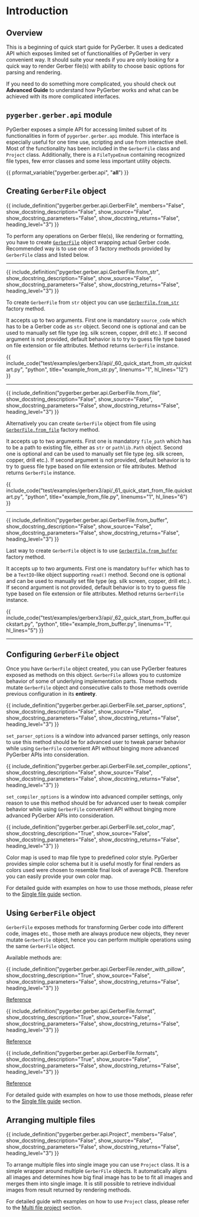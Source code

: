 # Introduction

## Overview

This is a beginning of quick start guide for PyGerber. It uses a dedicated API which
exposes limited set of functionalities of PyGerber in very convenient way. It should
suite your needs if you are only looking for a quick way to render Gerber file(s) with
ability to choose basic options for parsing and rendering.

If you need to do something more complicated, you should check out **Advanced Guide** to
understand how PyGerber works and what can be achieved with its more complicated
interfaces.

## `pygerber.gerber.api` module

PyGerber exposes a simple API for accessing limited subset of its functionalities in
form of `pygerber.gerber.api` module. This interface is especially useful for one time
use, scripting and use from interactive shell. Most of the functionality has been
included in the `GerberFile` class and `Project` class. Additionally, there is a
`FileTypeEnum` containing recognized file types, few error classes and some less
important utility objects.

{{ pformat_variable("pygerber.gerber.api", "__all__") }}

## Creating `GerberFile` object

{{ include_definition("pygerber.gerber.api.GerberFile", members="False", show_docstring_description="False", show_source="False", show_docstring_parameters="False", show_docstring_returns="False", heading_level="3") }}

To perform any operations on Gerber file(s), like rendering or formatting, you have to
create [`GerberFile`](./20_gerber_file.md#pygerber.gerber.api.GerberFile) object
wrapping actual Gerber code. Recommended way is to use one of 3 factory methods provided
by `GerberFile` class and listed below.

---

{{ include_definition("pygerber.gerber.api.GerberFile.from_str", show_docstring_description="False", show_source="False", show_docstring_parameters="False", show_docstring_returns="False", heading_level="3") }}

To create `GerberFile` from `str` object you can use
[`GerberFile.from_str`](./20_gerber_file.md#pygerber.gerber.api.GerberFile.from_str)
factory method.

It accepts up to two arguments. First one is mandatory `source_code` which has to be a
Gerber code as `str` object. Second one is optional and can be used to manually set file
type (eg. silk screen, copper, drill etc.). If second argument is not provided, default
behavior is to try to guess file type based on file extension or file attributes. Method
returns `GerberFile` instance.

{{ include_code("test/examples/gerberx3/api/_60_quick_start_from_str.quickstart.py", "python", title="example_from_str.py", linenums="1", hl_lines="12") }}

---

{{ include_definition("pygerber.gerber.api.GerberFile.from_file", show_docstring_description="False", show_source="False", show_docstring_parameters="False", show_docstring_returns="False", heading_level="3") }}

Alternatively you can create `GerberFile` object from file using
[`GerberFile.from_file`](./20_gerber_file.md#pygerber.gerber.api.GerberFile.from_file)
factory method.

It accepts up to two arguments. First one is mandatory `file_path` which has to be a
path to existing file, either as `str` or `pathlib.Path` object. Second one is optional
and can be used to manually set file type (eg. silk screen, copper, drill etc.). If
second argument is not provided, default behavior is to try to guess file type based on
file extension or file attributes. Method returns `GerberFile` instance.

{{ include_code("test/examples/gerberx3/api/_61_quick_start_from_file.quickstart.py", "python", title="example_from_file.py", linenums="1", hl_lines="6") }}

---

{{ include_definition("pygerber.gerber.api.GerberFile.from_buffer", show_docstring_description="False", show_source="False", show_docstring_parameters="False", show_docstring_returns="False", heading_level="3") }}

Last way to create `GerberFile` object is to use
[`GerberFile.from_buffer`](./20_gerber_file.md#pygerber.gerber.api.GerberFile.from_buffer)
factory method.

It accepts up to two arguments. First one is mandatory `buffer` which has to be a
`TextIO`-like object supporting `read()` method. Second one is optional and can be used
to manually set file type (eg. silk screen, copper, drill etc.). If second argument is
not provided, default behavior is to try to guess file type based on file extension or
file attributes. Method returns `GerberFile` instance.

{{ include_code("test/examples/gerberx3/api/_62_quick_start_from_buffer.quickstart.py", "python", title="example_from_buffer.py", linenums="1", hl_lines="5") }}

---

## Configuring `GerberFile` object

Once you have `GerberFile` object created, you can use PyGerber features exposed as
methods on this object. `GerberFile` allows you to customize behavior of some of
underlying implementation parts. Those methods mutate `GerberFile` object and
consecutive calls to those methods override previous configuration in its **entirety**.

{{ include_definition("pygerber.gerber.api.GerberFile.set_parser_options", show_docstring_description="False", show_source="False", show_docstring_parameters="False", show_docstring_returns="False", heading_level="3") }}

`set_parser_options` is a window into advanced parser settings, only reason to use this
method should be for advanced user to tweak parser behavior while using `GerberFile`
convenient API without binging more advanced PyGerber APIs into consideration.

{{ include_definition("pygerber.gerber.api.GerberFile.set_compiler_options", show_docstring_description="False", show_source="False", show_docstring_parameters="False", show_docstring_returns="False", heading_level="3") }}

`set_compiler_options` is a window into advanced compiler settings, only reason to use
this method should be for advanced user to tweak compiler behavior while using
`GerberFile` convenient API without binging more advanced PyGerber APIs into
consideration.

{{ include_definition("pygerber.gerber.api.GerberFile.set_color_map", show_docstring_description="True", show_source="False", show_docstring_parameters="False", show_docstring_returns="False", heading_level="3") }}

Color map is used to map file type to predefined color style. PyGerber provides simple
color schema but it is useful mostly for final renders as colors used were chosen to
resemble final look of average PCB. Therefore you can easily provide your own color map.

For detailed guide with examples on how to use those methods, please refer to the
[Single file guide](./01_single_file.md) section.

## Using `GerberFile` object

`GerberFile` exposes methods for transforming Gerber code into different code, images
etc., those meth are always produce new objects, they never mutate `GerberFile` object,
hence you can perform multiple operations using the same `GerberFile` object.

Available methods are:

{{ include_definition("pygerber.gerber.api.GerberFile.render_with_pillow", show_docstring_description="True", show_source="False", show_docstring_parameters="False", show_docstring_returns="False", heading_level="3") }}

[Reference](./20_gerber_file.md#pygerber.gerber.api.GerberFile.render_with_pillow)

{{ include_definition("pygerber.gerber.api.GerberFile.format", show_docstring_description="True", show_source="False", show_docstring_parameters="False", show_docstring_returns="False", heading_level="3") }}

[Reference](./20_gerber_file.md#pygerber.gerber.api.GerberFile.format)

{{ include_definition("pygerber.gerber.api.GerberFile.formats", show_docstring_description="True", show_source="False", show_docstring_parameters="False", show_docstring_returns="False", heading_level="3") }}

[Reference](./20_gerber_file.md#pygerber.gerber.api.GerberFile.formats)

For detailed guide with examples on how to use those methods, please refer to the
[Single file guide](./01_single_file.md) section.

## Arranging multiple files

{{ include_definition("pygerber.gerber.api.Project", members="False", show_docstring_description="False", show_source="False", show_docstring_parameters="False", show_docstring_returns="False", heading_level="3") }}

To arrange multiple files into single image you can use `Project` class. It is a simple
wrapper around multiple `GerberFile` objects. It automatically aligns all images and
determines how big final image has to be to fit all images and merges them into single
image. It is still possible to retrieve individual images from result returned by
rendering methods.

For detailed guide with examples on how to use `Project` class, please refer to the
[Multi file project](./02_multi_file_project.md) section.
